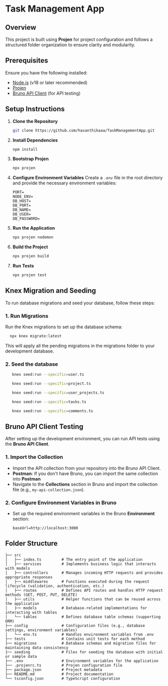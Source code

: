 # Task Management App

## Overview
This project is built using **Projen** for project configuration and follows a structured folder organization to ensure clarity and modularity.

## Prerequisites
Ensure you have the following installed:
- [Node.js](https://nodejs.org/) (v18 or later recommended)
- [Projen](https://github.com/projen/projen)
- [Bruno API Client](https://github.com/brunoapi/bruno) (for API testing)


## Setup Instructions

1. **Clone the Repository**
    ```bash
    git clone https://github.com/hasanthikaaa/TaskManagementApp.git
    ```

2. **Install Dependencies**
    ```bash
    npm install
    ```

3. **Bootstrap Projen**
    ```bash
    npx projen
    ```

4. **Configure Environment Variables**
   Create a `.env` file in the root directory and provide the necessary environment variables:
    ```env
   PORT=
   NODE_ENV=
   DB_HOST=
   DB_PORT=
   DB_NAME=
   DB_USER=
   DB_PASSWORD=
    ```

5. **Run the Application**
    ```bash
    npx projen nodemon
    ```

6. **Build the Project**
    ```bash
    npx projen build
    ```

7. **Run Tests**
    ```bash
    npx projen test
    ```

## Knex Migration and Seeding
To run database migrations and seed your database, follow these steps:
### 1. Run Migrations
Run the Knex migrations to set up the database schema:
```bash
  npx knex migrate:latest
```
This will apply all the pending migrations in the migrations folder to your development database.

### 2. Seed the database
```bash
   knex seed:run --specific=user.ts
```
```bash
   knex seed:run --specific=project.ts
```
```bash
   knex seed:run --specific=user_projects.ts
```
```bash
   knex seed:run --specific=tasks.ts
```
```bash
   knex seed:run --specific=comments.ts
```

## **Bruno API Client Testing**
    
After setting up the development environment, you can run API tests using the **Bruno API Client**.

### 1. Import the Collection
- Import the API collection from your repository into the Bruno API Client.
- **Postman**: If you don't have Bruno, you can import the same collection into **Postman**
- Navigate to the **Collections** section in Bruno and import the collection file (e.g., `my-api-collection.json`).

### 2. Configure Environment Variables in Bruno
- Set up the required environment variables in the Bruno **Environment** section:
  ```env
  baseUrl=http://localhost:3000

## Folder Structure
```plaintext
├── src
│   ├── index.ts         # The entry point of the application
│   ├── services         # Implements business logic that interacts with models
│   ├── controllers      # Manages incoming HTTP requests and provides appropriate responses
│   ├── middlewares      # Functions executed during the request lifecycle (validation, authentication, etc.)
│   ├── routes           # Defines API routes and handles HTTP request methods (GET, POST, PUT, DELETE)
│   ├── utils            # Helper functions that can be reused across the application
│   ├── models           # Database-related implementations for interacting with tables
│   └── tables           # Defines database table schemas (supporting ORM)
├── config               # Configuration files (e.g., database settings, environment variables)
│   └── env.ts           # Handles environment variables from .env
├── tests                # Contains unit tests for each method
├── migrations           # Database schemas and migration files for maintaining data consistency
├── seeding              # Files for seeding the database with initial or sample data
├── .env                 # Environment variables for the application
├── .projenrc.ts         # Projen configuration file
├── package.json         # Project metadata
├── README.md            # Project documentation
└── tsconfig.json        # TypeScript configuration
```
